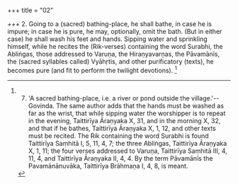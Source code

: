 +++
title = "02"

+++
2. Going to a (sacred) bathing-place, he shall bathe, in case he is impure; in case he is pure, he may, optionally, omit the bath. (But in either case) he shall wash his feet and hands. Sipping water and sprinkling himself, while he recites the (Rik-verses) containing the word Surabhi, the Abliṅgas, those addressed to Varuṇa, the Hiraṇyavarṇas, the Pāvamānīs, the (sacred syllables called) Vyāhṛtis, and other purificatory (texts), he becomes pure (and fit to perform the twilight devotions). [^1] 


[^1]:  7. 'A sacred bathing-place, i.e. a river or pond outside the village.'--Govinda. The same author adds that the hands must be washed as far as the wrist, that while sipping water the worshipper is to repeat in the evening, Taittirīya Āraṇyaka X, 31, and in the morning X, 32, and that if he bathes, Taittirīya Āraṇyaka X, 1, 12, and other texts must be recited. The Rik containing the word Surabhi is found Taittirīya Saṃhitā I, 5, 11, 4, 7; the three Abliṅgas, Taittirīya Āraṇyaka X, 1, 11; the four verses addressed to Varuṇa, Taittirīya Saṃhitā III, 4, 11, 4, and Taittirīya Āraṇyaka II, 4, 4. By the term Pāvamānīs the Pavamānānuvāka, Taittirīya Brāhmaṇa I, 4, 8, is meant.
